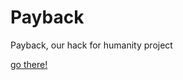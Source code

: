 # Payback

Payback, our hack for humanity project

<a href="http://jacksonwheelers.space:8080">go there!</a>
